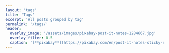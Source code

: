 ```yaml
---
layout: 'tags'
title: 'Tags'
excerpt: 'All posts grouped by tag'
permalink: '/tags/'
header:
  overlay_image: '/assets/images/pixabay-post-it-notes-1284667.jpg'
  overlay_filter: 0.5
  caption: '[**pixabay**](https://pixabay.com/en/post-it-notes-sticky-notes-note-1284667/)'
---
```

